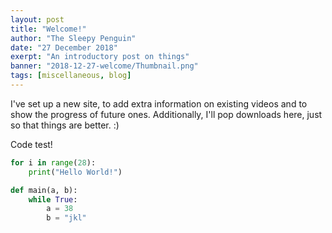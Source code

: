 ```yaml
---
layout: post
title: "Welcome!"
author: "The Sleepy Penguin"
date: "27 December 2018"
exerpt: "An introductory post on things"
banner: "2018-12-27-welcome/Thumbnail.png"
tags: [miscellaneous, blog]
---
```


I've set up a new site, to add extra information on existing videos and to show the progress of future ones. Additionally, I'll pop downloads here, just so that things are better. :)

Code test!

```python
for i in range(28):
    print("Hello World!")

def main(a, b):
    while True:
        a = 38
        b = "jkl"
        
```

